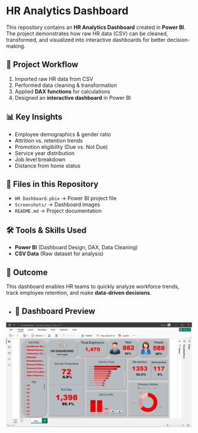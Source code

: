 # HR Analytics Dashboard

This repository contains an **HR Analytics Dashboard** created in **Power BI**.  
The project demonstrates how raw HR data (CSV) can be cleaned, transformed, and visualized into interactive dashboards for better decision-making.

## 📌 Project Workflow
1. Imported raw HR data from CSV  
2. Performed data cleaning & transformation  
3. Applied **DAX functions** for calculations  
4. Designed an **interactive dashboard** in Power BI  

## 📊 Key Insights
- Employee demographics & gender ratio  
- Attrition vs. retention trends  
- Promotion eligibility (Due vs. Not Due)  
- Service year distribution  
- Job level breakdown  
- Distance from home status


## 📂 Files in this Repository
- `HR Dashboard.pbix` → Power BI project file  
- `Screenshots/` → Dashboard images  
- `README.md` → Project documentation


## 🛠️ Tools & Skills Used
- **Power BI** (Dashboard Design, DAX, Data Cleaning)  
- **CSV Data** (Raw dataset for analysis)
  
## 🎯 Outcome
This dashboard enables HR teams to quickly analyze workforce trends, track employee retention, and make **data-driven decisions**.

- ## 📸 Dashboard Preview
![HR Dashboard](Screenshots/HR_Dashboard.png)
